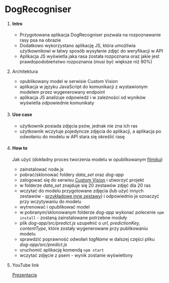 # DogRecogniser

1. #### Intro

   - Przygotowana aplikacja DogRecogniser pozwala na rozpoznawanie rasy psa na obrazie 
   - Dodatkowo wykorzystano aplikację JS, która umożliwia użytkownikowi w łatwy sposób wysyłanie zdjęć do weryfikacji w API
   - Aplikacja JS wyświetla jaka rasa została rozpoznana oraz jakie jest prawdopodobieństwo rozpoznania (musi być większe niż 90%) 
   
2. Architektura 

   - opublikowany model w serwisie Custom Vision 
   - aplikacja w języku JavaScript do komunikacji z wystawionym modelem przez wygenerowany endpoint
   - aplikacja JS analizuje odpowiedź i w zależności od wyników wyświetla odpowiednie komunikaty
   
3. #### Use case

   * użytkownik posiada zdjęcia psów, jednak nie zna ich ras
   * użytkownik wczytuje pojedyncze zdjęcia do aplikacji, a aplikacja po odwołaniu do modelu w API stara się określić rasę
   
4. #### How to

   Jak użyć (dokładny proces tworzenia modelu w opublikowanym [filmiku](https://www.youtube.com/watch?v=NspmEEookFA))
   * zainstalować node.js
   * pobrać/sklonować foldery *data_set* oraz *dog-app*
   * zalogować się do serwisu [Custom Vision](https://www.customvision.ai/) i utworzyć projekt
   * w folderze *data_set* znajduje się 20 zestawów zdjęć dla 20 ras
   * wczytać do modelu przygotowane zdjęcia (lub użyć innych zestawów - [przykładowe inne zestawy](https://github.com/jigsawpieces/dog-api-images#dog-api-images)) i odpowiednio je oznaczyć przy wczytywaniu do modelu
   * wytrenować i opublikować model
   * w pobranym/sklonowanym folderze *dog-app* wykonać polecenie `npm install`  - zostaną zainstalowane potrzebne moduły
   * plik *dog-app/src/predict.js* uzupełnić o *url, predictionKey, contentType*, które zostały wygenerowane przy publikowaniu modelu
   * sprawdzić poprawność odwołań *tagName* w dalszej części pliku *dog-app/src/predict.js*
   * uruchomić aplikację komendą `npm start`
   * wczytać zdjęcie z psem - wynik zostanie wyświetlony

5. YouTube link

   [Prezentacja](https://www.youtube.com/watch?v=NspmEEookFA)

   